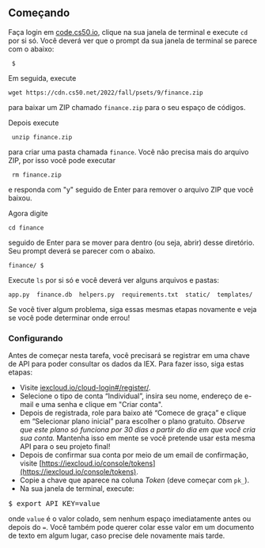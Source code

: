 ## Começando

Faça login em [code.cs50.io](https://code.cs50.io/), clique na sua janela de terminal e execute `cd` por si só. Você deverá ver que o prompt da sua janela de terminal se parece com o abaixo:

     $

Em seguida, execute

    wget https://cdn.cs50.net/2022/fall/psets/9/finance.zip

para baixar um ZIP chamado `finance.zip` para o seu espaço de códigos.

Depois execute

     unzip finance.zip

para criar uma pasta chamada `finance`. Você não precisa mais do arquivo ZIP, por isso você pode executar

     rm finance.zip

e responda com "y" seguido de Enter para remover o arquivo ZIP que você baixou.

Agora digite

    cd finance

seguido de Enter para se mover para dentro (ou seja, abrir) desse diretório. Seu prompt deverá se parecer com o abaixo.

    finance/ $

Execute `ls` por si só e você deverá ver alguns arquivos e pastas:

    app.py  finance.db  helpers.py  requirements.txt  static/  templates/

Se você tiver algum problema, siga essas mesmas etapas novamente e veja se você pode determinar onde errou!

### Configurando

Antes de começar nesta tarefa, você precisará se registrar em uma chave de API para poder consultar os dados da IEX. Para fazer isso, siga estas etapas:

- Visite [iexcloud.io/cloud-login#/register/](https://iexcloud.io/cloud-login#/register/).
- Selecione o tipo de conta “Individual”, insira seu nome, endereço de e-mail e uma senha e clique em "Criar conta".
- Depois de registrada, role para baixo até “Comece de graça” e clique em “Selecionar plano inicial” para escolher o plano gratuito. _Observe que este plano só funciona por 30 dias a partir do dia em que você cria sua conta._ Mantenha isso em mente se você pretende usar esta mesma API para o seu projeto final!
- Depois de confirmar sua conta por meio de um email de confirmação, visite [https://iexcloud.io/console/tokens](https://iexcloud.io/console/tokens).
- Copie a chave que aparece na coluna _Token_ (deve começar com `pk_`).
- Na sua janela de terminal, execute:

<pre>
$ export API_KEY=value
</pre>

onde `value` é o valor colado, sem nenhum espaço imediatamente antes ou depois do `=`. Você também pode querer colar esse valor em um documento de texto em algum lugar, caso precise dele novamente mais tarde.